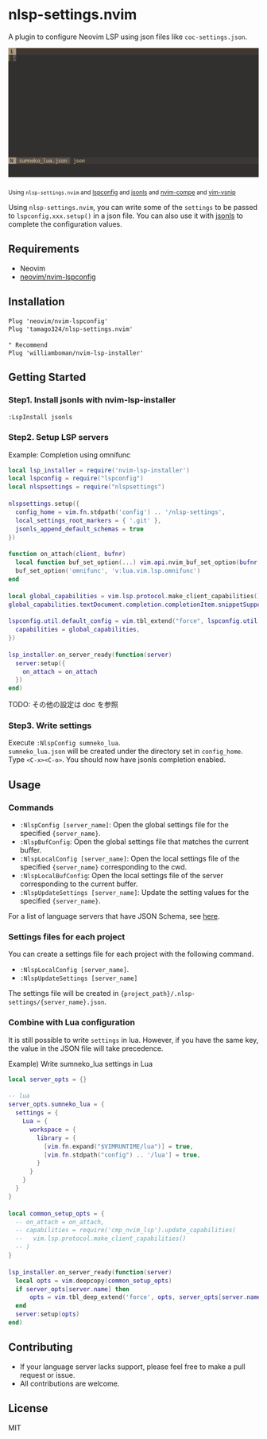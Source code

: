 # nlsp-settings.nvim

A plugin to configure Neovim LSP using json files like `coc-settings.json`.

  <img src="https://github.com/tamago324/images/blob/master/nlsp-settings.nvim/sumneko_lua_completion.gif" alt="sumneko_lua_completion.gif" width="600" style=""/>

<sub>Using `nlsp-settings.nvim` and [lspconfig](https://github.com/neovim/nvim-lspconfig/) and [jsonls](https://github.com/vscode-langservers/vscode-json-languageserver/) and [nvim-compe](https://github.com/hrsh7th/nvim-compe/) and [vim-vsnip](https://github.com/hrsh7th/vim-vsnip/)</sub>


Using `nlsp-settings.nvim`, you can write some of the `settings` to be passed to `lspconfig.xxx.setup()` in a json file.
You can also use it with [jsonls](https://github.com/vscode-langservers/vscode-json-languageserver) to complete the configuration values.



## Requirements

* Neovim
* [neovim/nvim-lspconfig](https://github.com/neovim/nvim-lspconfig/)


## Installation

```vim
Plug 'neovim/nvim-lspconfig'
Plug 'tamago324/nlsp-settings.nvim'

" Recommend
Plug 'williamboman/nvim-lsp-installer'
```

## Getting Started

### Step1. Install jsonls with nvim-lsp-installer

```
:LspInstall jsonls
```

### Step2. Setup LSP servers

Example: Completion using omnifunc

```lua
local lsp_installer = require('nvim-lsp-installer')
local lspconfig = require("lspconfig")
local nlspsettings = require("nlspsettings")

nlspsettings.setup({
  config_home = vim.fn.stdpath('config') .. '/nlsp-settings',
  local_settings_root_markers = { '.git' },
  jsonls_append_default_schemas = true
})

function on_attach(client, bufnr)
  local function buf_set_option(...) vim.api.nvim_buf_set_option(bufnr, ...) end
  buf_set_option('omnifunc', 'v:lua.vim.lsp.omnifunc')
end

local global_capabilities = vim.lsp.protocol.make_client_capabilities()
global_capabilities.textDocument.completion.completionItem.snippetSupport = true

lspconfig.util.default_config = vim.tbl_extend("force", lspconfig.util.default_config, {
  capabilities = global_capabilities,
})

lsp_installer.on_server_ready(function(server)
  server:setup({
    on_attach = on_attach
  })
end)
```

TODO: その他の設定は doc を参照


### Step3. Write settings

Execute `:NlspConfig sumneko_lua`.  
`sumneko_lua.json` will be created under the directory set in `config_home`. Type `<C-x><C-o>`. You should now have jsonls completion enabled.


## Usage

### Commands

* `:NlspConfig [server_name]`:  Open the global settings file for the specified `{server_name}`.
* `:NlspBufConfig`: Open the global settings file that matches the current buffer.
* `:NlspLocalConfig [server_name]`: Open the local settings file of the specified `{server_name}` corresponding to the cwd.
* `:NlspLocalBufConfig`:  Open the local settings file of the server corresponding to the current buffer.
* `:NlspUpdateSettings [server_name]`: Update the setting values for the specified `{server_name}`.

For a list of language servers that have JSON Schema, see [here](schemas/README.md).


### Settings files for each project

You can create a settings file for each project with the following command.

* `:NlspLocalConfig [server_name]`.
* `:NlspUpdateSettings [server_name]`

The settings file will be created in `{project_path}/.nlsp-settings/{server_name}.json`.


### Combine with Lua configuration

It is still possible to write `settings` in lua.
However, if you have the same key, the value in the JSON file will take precedence.

Example) Write sumneko_lua settings in Lua

```lua
local server_opts = {}

-- lua
server_opts.sumneko_lua = {
  settings = {
    Lua = {
      workspace = {
        library = {
          [vim.fn.expand("$VIMRUNTIME/lua")] = true,
          [vim.fn.stdpath("config") .. '/lua'] = true,
        }
      }
    }
  }
}

local common_setup_opts = {
  -- on_attach = on_attach,
  -- capabilities = require('cmp_nvim_lsp').update_capabilities(
  --   vim.lsp.protocol.make_client_capabilities()
  -- )
}

lsp_installer.on_server_ready(function(server)
  local opts = vim.deepcopy(common_setup_opts)
  if server_opts[server.name] then
      opts = vim.tbl_deep_extend('force', opts, server_opts[server.name])
  end
  server:setup(opts)
end)
```


## Contributing

* If your language server lacks support, please feel free to make a pull request or issue.
* All contributions are welcome.


## License

MIT
